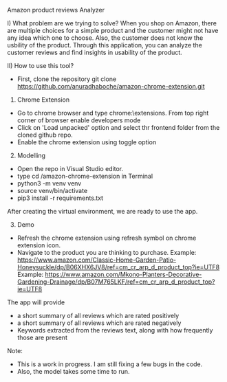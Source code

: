 Amazon product reviews Analyzer

I) What problem are we trying to solve?
  When you shop on Amazon, there are multiple choices for a simple product and the customer might not have any idea which one to choose. Also, the customer does not know the usbility of the product. Through this application, you can analyze the customer reviews and find insights in usability of the product.

II) How to use this tool?
- First, clone the repository
  git clone https://github.com/anuradhaboche/amazon-chrome-extension.git

1) Chrome Extension
- Go to chrome browser and type chrome:\\extensions. From top right corner of browser enable developers mode
- Click on 'Load unpacked' option and select thr frontend folder from the cloned github repo.
- Enable the chrome extension using toggle option


2) Modelling
- Open the repo in Visual Studio editor.
- type cd <download-folder>/amazon-chrome-extension in Terminal
- python3 -m venv venv
- source venv/bin/activate
- pip3 install -r requirements.txt

After creating the virtual environment, we are ready to use the app.

3) Demo
- Refresh the chrome extension using refresh symbol on chrome extension icon.
- Navigate to the product you are thinking to purchase.
Example: https://www.amazon.com/Classic-Home-Garden-Patio-Honeysuckle/dp/B06XHX6JV8/ref=cm_cr_arp_d_product_top?ie=UTF8
Example: https://www.amazon.com/Mkono-Planters-Decorative-Gardening-Drainage/dp/B07M765LKF/ref=cm_cr_arp_d_product_top?ie=UTF8

The app will provide 
- a short summary of all reviews which are rated positively
- a short summary of all reviews which are rated negatively
- Keywords extracted from the reviews text, along with how frequently those are present

Note: 
- This is a work in progress. I am still fixing a few bugs in the code. 
- Also, the model takes some time to run.
